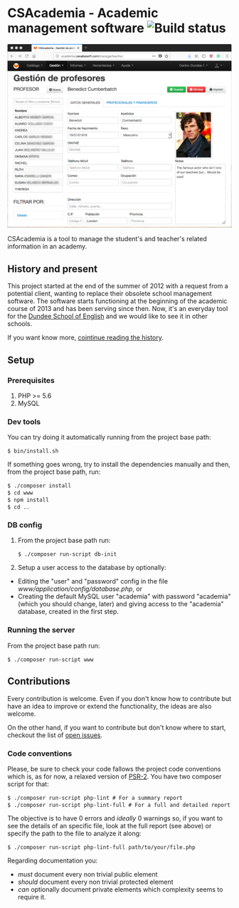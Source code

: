# CSAcademia - Academic management software ![Build status](https://travis-ci.org/CasabeSoft/csacademia.svg?branch=master)

![CSAcademia for academic management](docs/img/teacher-management.png)

CSAcademia is a tool to manage the student's and teacher's related information in an academy.

## History and present

This project started at the end of the summer of 2012 with a request from a potential client, wanting to replace their obsolete school management software.
The software starts functioning at the beginning of the academic course of 2013 and has been serving since then.
Now, it's an everyday tool for the [Dundee School of English](http://www.dundeeschool.com/) and we would like to see it in other schools.

If you want know more, [cointinue reading the history](docs/history.md).

## Setup

### Prerequisites

1. PHP >= 5.6
1. MySQL

### Dev tools

You can try doing it automatically running from the project base path:
```
$ bin/install.sh
```
If something goes wrong, try to install the dependencies manually and then, from the project base path, run:
```
$ ./composer install
$ cd www
$ npm install
$ cd ..
```

### DB config

1. From the project base path run:
    ```
    $ ./composer run-script db-init
    ```
1. Setup a user access to the database by optionally:
  - Editing the "user" and "password" config in the file _www/application/config/database.php_, or
  - Creating the default MySQL user "academia" with password "academia" (which you should change, later) and giving access to the "academia" database, created in the first step.

### Running the server

From the project base path run:
```
$ ./composer run-script www
```

## Contributions

Every contribution is welcome. Even if you don't know how to contribute but have an idea to improve or extend the functionality, the ideas are also welcome.

On the other hand, if you want to contribute but don't know where to start, checkout the list of [open issues](https://github.com/CasabeSoft/csacademia/issues).

### Code conventions

Please, be sure to check your code fallows the project code conventions which is, as for now, a relaxed version of [PSR-2](http://www.php-fig.org/psr/psr-2/). You have two composer script for that:
```
$ ./composer run-script php-lint # For a summary report
$ ./composer run-script php-lint-full # For a full and detailed report
```
The objective is to have 0 errors and _ideally_ 0 warnings so, if you want to see the details of an specific file, look at the full report (see above) or specify the path to the file to analyze it along:
```
$ ./composer run-script php-lint-full path/to/your/file.php
```
Regarding documentation you:
  * *must* document every non trivial public element
  * *should* document every non trivial protected element
  * *can* optionally document private elements which complexity seems to require it.
